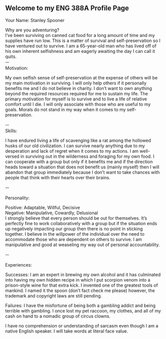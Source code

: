 ## Welcome to my ENG 388A Profile Page


Your Name: Stanley Spooner



Why are you adventuring?<br />
I’ve been surviving on canned cat food for a long amount of time and my supplies have run low. This is a matter of survival and self-preservation so I have ventured out to survive. I am a 65-year-old man who has lived off of his own inherent selfishness and  am eagerly awaiting the day I can call it quits.<br />
ㅡ<br />
Motivation:<br />

My own selfish sense of self-preservation at the expense of others will be my main motivation in surviving. I will only help others if it personally benefits me and I do not believe in charity.  I don’t want to own  anything beyond the required resources required for me to sustain my life. The primary motivation for myself is to survive and to live a life of relative comfort until I die. I will only associate with those who are useful to my goals. Morals do not stand in my way when it comes to my self-preservation. <br />

ㅡ<br />
Skills:<br />

I have endured living a life of scavenging like a rat among the hollowed husks of our old civilization. I can survive nearly anything due to my desperation and lack of regret when it comes to my actions. I am well-versed in surviving out in the wilderness and foraging for my own food. I can cooperate with a group but only if it benefits me and if the direction heads toward a situation that does not benefit us (mainly myself) then I will abandon that group immediately because I don’t want to take chances with people that think with their hearts over their brains.<br />

ㅡ<br />

Personality:<br />

Positive: Adaptable, Willful, Decisive <br />
Negative: Manipulative, Cowardly, Delusional <br />
I strongly believe  that every person should be out for themselves. It’s perfectly fine to work collaboratively with a group but if the situation ends up negatively impacting our group then there is no point in sticking together. I believe in the willpower of the individual over the need to accommodate those who are dependent on others to survive. I am manipulative and good at weaseling my way out of personal accountability.<br /> 

ㅡ<br />

Experiences:<br />

Successes: I am an expert in brewing my own alcohol and  it has culminated into having my own hidden recipe in which I put scorpion venom into a prison-style wine for that extra kick.
I invented one of the greatest tools of mankind. I named it the spoon (don’t fact check me please) however, the trademark and copyright laws are still pending.  

Failures: I have the misfortune of being both a gambling addict and being terrible with gambling. I once lost my pet raccoon, my clothes, and all of my cash on hand to a  nomadic group of circus clowns. 

I have no comprehension or understanding of sarcasm even though I am a native English speaker. I will take words at literal face value. 



